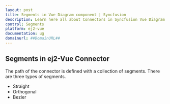 ```yaml
---
layout: post
title: Segments in Vue Diagram component | Syncfusion
description: Learn here all about Connectors in Syncfusion Vue Diagram component of Syncfusion Essential JS 2 and more.
control: Segments 
platform: ej2-vue
documentation: ug
domainurl: ##DomainURL##
---
```


## Segments in ej2-Vue Connector

The path of the connector is defined with a collection of segments. There are three types of segments.

* Straight
* Orthogonal
* Bezier